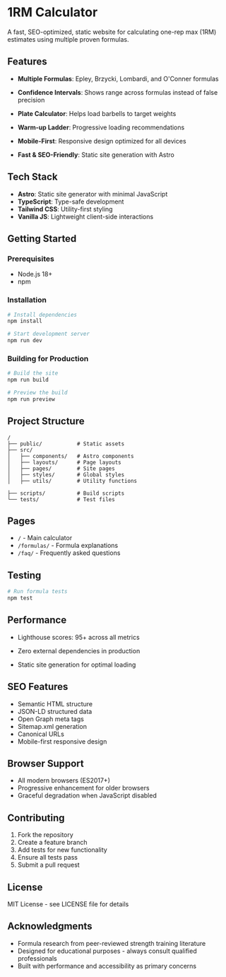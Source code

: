 # 1RM Calculator

A fast, SEO-optimized, static website for calculating one-rep max (1RM) estimates using multiple proven formulas.

## Features

- **Multiple Formulas**: Epley, Brzycki, Lombardi, and O'Conner formulas
- **Confidence Intervals**: Shows range across formulas instead of false precision
- **Plate Calculator**: Helps load barbells to target weights
- **Warm-up Ladder**: Progressive loading recommendations

- **Mobile-First**: Responsive design optimized for all devices
- **Fast & SEO-Friendly**: Static site generation with Astro

## Tech Stack

- **Astro**: Static site generator with minimal JavaScript
- **TypeScript**: Type-safe development
- **Tailwind CSS**: Utility-first styling
- **Vanilla JS**: Lightweight client-side interactions

## Getting Started

### Prerequisites

- Node.js 18+ 
- npm

### Installation

```bash
# Install dependencies
npm install

# Start development server
npm run dev
```

### Building for Production

```bash
# Build the site
npm run build

# Preview the build
npm run preview
```

## Project Structure

```
/
├── public/           # Static assets
├── src/
│   ├── components/   # Astro components
│   ├── layouts/      # Page layouts
│   ├── pages/        # Site pages
│   ├── styles/       # Global styles
│   ├── utils/        # Utility functions

├── scripts/          # Build scripts
└── tests/            # Test files
```

## Pages

- `/` - Main calculator
- `/formulas/` - Formula explanations
- `/faq/` - Frequently asked questions




## Testing

```bash
# Run formula tests
npm test
```

## Performance

- Lighthouse scores: 95+ across all metrics

- Zero external dependencies in production
- Static site generation for optimal loading

## SEO Features

- Semantic HTML structure
- JSON-LD structured data
- Open Graph meta tags
- Sitemap.xml generation
- Canonical URLs
- Mobile-first responsive design

## Browser Support

- All modern browsers (ES2017+)
- Progressive enhancement for older browsers
- Graceful degradation when JavaScript disabled

## Contributing

1. Fork the repository
2. Create a feature branch
3. Add tests for new functionality
4. Ensure all tests pass
5. Submit a pull request

## License

MIT License - see LICENSE file for details

## Acknowledgments

- Formula research from peer-reviewed strength training literature
- Designed for educational purposes - always consult qualified professionals
- Built with performance and accessibility as primary concerns
